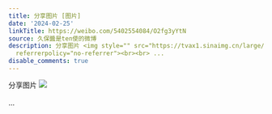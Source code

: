 ```yaml
---
title: 分享图片 [图片]
date: '2024-02-25'
linkTitle: https://weibo.com/5402554084/O2fg3yYtN
source: 久保醬是ten使的微博
description: 分享图片 <img style="" src="https://tvax1.sinaimg.cn/large/005TCz76gy1hn5tz6sh5nj30q811htbn.jpg"
  referrerpolicy="no-referrer"><br><br> ...
disable_comments: true
---
```

分享图片 <img style="" src="https://tvax1.sinaimg.cn/large/005TCz76gy1hn5tz6sh5nj30q811htbn.jpg" referrerpolicy="no-referrer"><br><br> ...